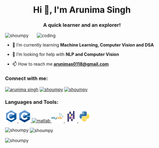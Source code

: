 <h1 align="center">Hi 👋, I'm Arunima Singh</h1>
<h3 align="center">A quick learner and an explorer!</h3>

<img align="right" alt="coding" width="400" src="https://media1.giphy.com/media/RbDKaczqWovIugyJmW/giphy.gif?cid=ecf05e4716svu8id8rfoprmtdpt4jb8kjzazqetirsev3qaj&rid=giphy.gif&ct=g">
<p align="left"> <img src="https://komarev.com/ghpvc/?username=shoumpy&label=Profile%20views&color=0e75b6&style=flat" alt="shoumpy" /> </p>

- 🌱 I’m currently learning **Machine Learning, Computer Vision and DSA**

- 🤝 I’m looking for help with **NLP and Computer Vision**

- 📫 How to reach me **arunimas0118@gmail.com**

<h3 align="left">Connect with me:</h3>
<p align="left">
<a href="https://linkedin.com/in/arunima singh" target="blank"><img align="center" src="https://raw.githubusercontent.com/rahuldkjain/github-profile-readme-generator/master/src/images/icons/Social/linked-in-alt.svg" alt="arunima singh" height="30" width="40" /></a>
<a href="https://kaggle.com/shoumpy" target="blank"><img align="center" src="https://raw.githubusercontent.com/rahuldkjain/github-profile-readme-generator/master/src/images/icons/Social/kaggle.svg" alt="shoumpy" height="30" width="40" /></a>
<a href="https://instagram.com/shoumpy" target="blank"><img align="center" src="https://raw.githubusercontent.com/rahuldkjain/github-profile-readme-generator/master/src/images/icons/Social/instagram.svg" alt="shoumpy" height="30" width="40" /></a>
</p>

<h3 align="left">Languages and Tools:</h3>
<p align="left"> <a href="https://www.cprogramming.com/" target="_blank" rel="noreferrer"> <img src="https://raw.githubusercontent.com/devicons/devicon/master/icons/c/c-original.svg" alt="c" width="40" height="40"/> </a> <a href="https://www.w3schools.com/cpp/" target="_blank" rel="noreferrer"> <img src="https://raw.githubusercontent.com/devicons/devicon/master/icons/cplusplus/cplusplus-original.svg" alt="cplusplus" width="40" height="40"/> </a> <a href="https://www.mathworks.com/" target="_blank" rel="noreferrer"> <img src="https://upload.wikimedia.org/wikipedia/commons/2/21/Matlab_Logo.png" alt="matlab" width="40" height="40"/> </a> <a href="https://www.mysql.com/" target="_blank" rel="noreferrer"> <img src="https://raw.githubusercontent.com/devicons/devicon/master/icons/mysql/mysql-original-wordmark.svg" alt="mysql" width="40" height="40"/> </a> <a href="https://pandas.pydata.org/" target="_blank" rel="noreferrer"> <img src="https://raw.githubusercontent.com/devicons/devicon/2ae2a900d2f041da66e950e4d48052658d850630/icons/pandas/pandas-original.svg" alt="pandas" width="40" height="40"/> </a> <a href="https://www.python.org" target="_blank" rel="noreferrer"> <img src="https://raw.githubusercontent.com/devicons/devicon/master/icons/python/python-original.svg" alt="python" width="40" height="40"/> </a> </p>

<p><img align="left" src="https://github-readme-stats.vercel.app/api/top-langs?username=shoumpy&show_icons=true&locale=en&layout=compact" alt="shoumpy" /></p>

<p>&nbsp;<img align="center" src="https://github-readme-stats.vercel.app/api?username=shoumpy&show_icons=true&locale=en" alt="shoumpy" /></p>

<p><img align="center" src="https://github-readme-streak-stats.herokuapp.com/?user=shoumpy&" alt="shoumpy" /></p>

